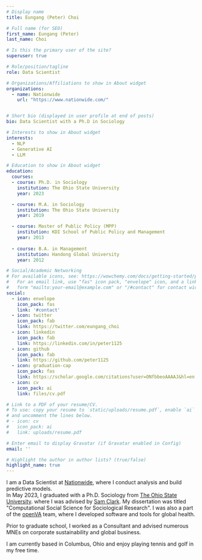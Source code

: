 ```yaml
---
# Display name
title: Eungang (Peter) Choi

# Full name (for SEO)
first_name: Eungang (Peter)
last_name: Choi

# Is this the primary user of the site?
superuser: true

# Role/position/tagline
role: Data Scientist

# Organizations/Affiliations to show in About widget
organizations:
  - name: Nationwide
    url: "https://www.nationwide.com/"


# Short bio (displayed in user profile at end of posts)
bio: Data Scientist with a Ph.D in Sociology

# Interests to show in About widget
interests:
  - NLP
  - Generative AI
  - LLM

# Education to show in About widget
education:
  courses:
  - course: Ph.D. in Sociology
    institution: The Ohio State University
    year: 2023

  - course: M.A. in Sociology
    institution: The Ohio State University
    year: 2019

  - course: Master of Public Policy (MPP)
    institution: KDI School of Public Policy and Management
    year: 2013
  
  - course: B.A. in Management
    institution: Handong Global University
    year: 2012

# Social/Academic Networking
# For available icons, see: https://wowchemy.com/docs/getting-started/page-builder/#icons
#   For an email link, use "fas" icon pack, "envelope" icon, and a link in the
#   form "mailto:your-email@example.com" or "/#contact" for contact widget.
social:
  - icon: envelope
    icon_pack: fas
    link: '#contact'
  - icon: twitter
    icon_pack: fab
    link: https://twitter.com/eungang_choi
  - icon: linkedin
    icon_pack: fab
    link: https://linkedin.com/in/peter1125
  - icon: github
    icon_pack: fab
    link: https://github.com/peter1125
  - icon: graduation-cap
    icon_pack: fas
    link: https://scholar.google.com/citations?user=ONfbbeoAAAAJ&hl=en
  - icon: cv
    icon_pack: ai
    link: files/cv.pdf

# Link to a PDF of your resume/CV.
# To use: copy your resume to `static/uploads/resume.pdf`, enable `ai` icons in `params.yaml`,
# and uncomment the lines below.
# - icon: cv
#   icon_pack: ai
#   link: uploads/resume.pdf

# Enter email to display Gravatar (if Gravatar enabled in Config)
email: ''

# Highlight the author in author lists? (true/false)
highlight_name: true
---
```



I am a Data Scientist at [Nationwide](https://www.nationwide.com/), where I conduct analysis and build predictive models.  
In May 2023, I graduated with a Ph.D. Sociology from [The Ohio State University]((https://sociology.osu.edu/)). where I was advised by [Sam Clark](http://www.samclark.net/). My dissertation was titled "Computational Social Science for Sociological Research". I was also a part of the [openVA](http://openva.net/) team, where I developed software and tools for global health.

Prior to graduate school, I worked as a Consultant and advised numerous MNEs on corporate sustainability and global business.

I am currently based in Columbus, Ohio and enjoy playing tennis and golf in my free time.  
